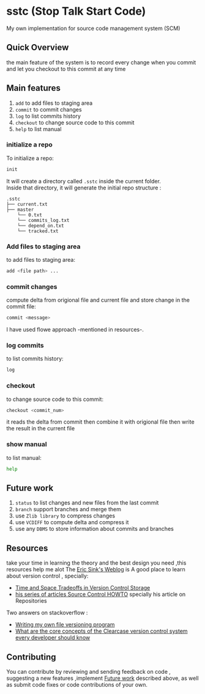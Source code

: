 # sstc (Stop Talk Start Code)
My own implementation for source code management system (SCM)

## Quick Overview

the main feature of the system is to record every change when you commit and let you checkout to this commit at any time

## Main features
1. `add`         to add files to staging area
2. `commit`      to commit changes
3. `log`         to list commits history
4. `checkout`    to change source code to this commit
5. `help`        to list manual

### initialize a repo

To initialize a repo:

```sh
init
```

It will create a directory called `.sstc` inside the current folder.<br>
Inside that directory, it will generate the initial repo structure :

```
.sstc
├── current.txt
├── master
    └── 0.txt
    └── commits_log.txt
    └── depend_on.txt
    └── tracked.txt

```
### Add files to staging area

to add files to staging area:

```sh
add <file path> ...
```

### commit changes

compute delta from origional file and current file and store change in the commit file:

```sh
commit <message>
```
I have used flowe approach -mentioned in resources-.

### log commits

to list commits history:

```sh
log
```

### checkout

to change source code to this commit:

```sh
checkout <commit_num>
```
it reads the delta from commit then combine it with origional file then write the result in the current file
### show manual

to list manual:

```sh
help
```
## Future work

1. `status`    to list changes and new files from the last commit
2. `branch`      support branches and merge them
3. use `Zlib library` to compress changes
4. use `VCDIFF` to compute delta and compress it
5. use any `DBMS` to store information about commits and branches

## Resources

take your time in learning the theory and the best design you need ,this resources help me alot
The [Eric Sink's Weblog](http://www.ericsink.com/) is A good place to learn about version control , specially:

- [Time and Space Tradeoffs in Version Control Storage](http://www.ericsink.com/entries/time_space_tradeoffs.html)
- [his series of articles Source Control HOWTO](http://ericsink.com/scm/source_control.html) specially his article on Repositories

Two answers on stackoverflow :
- [Writing my own file versioning program](https://stackoverflow.com/questions/902314/writing-my-own-file-versioning-program)
- [What are the core concepts of the Clearcase version control system every developer should know](https://stackoverflow.com/questions/645008/what-are-the-basic-clearcase-concepts-every-developer-should-know)


## Contributing

You can contribute by reviewing and sending feedback on code , suggesting a new features ,implement [Future work](https://github.com/ahmedakef/sstc#future-work) described above, as well as submit code fixes or code contributions of your own.
